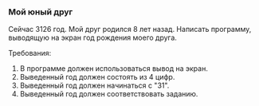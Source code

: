 
### Мой юный друг

Сейчас 3126 год. Мой друг родился 8 лет назад.
Написать программу, выводящую на экран год рождения моего друга.


Требования:
1.	В программе должен использоваться вывод на экран.
2.	Выведенный год должен состоять из 4 цифр.
3.	Выведенный год должен начинаться с &quot;31&quot;.
4.	Выведенный год должен соответствовать заданию.


